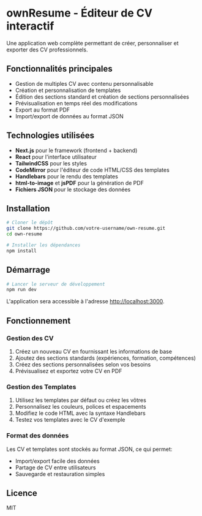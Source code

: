 # ownResume - Éditeur de CV interactif

Une application web complète permettant de créer, personnaliser et exporter des CV professionnels.

## Fonctionnalités principales

- Gestion de multiples CV avec contenu personnalisable
- Création et personnalisation de templates
- Édition des sections standard et création de sections personnalisées
- Prévisualisation en temps réel des modifications
- Export au format PDF
- Import/export de données au format JSON

## Technologies utilisées

- **Next.js** pour le framework (frontend + backend)
- **React** pour l'interface utilisateur
- **TailwindCSS** pour les styles
- **CodeMirror** pour l'éditeur de code HTML/CSS des templates
- **Handlebars** pour le rendu des templates
- **html-to-image** et **jsPDF** pour la génération de PDF
- **Fichiers JSON** pour le stockage des données

## Installation

```bash
# Cloner le dépôt
git clone https://github.com/votre-username/own-resume.git
cd own-resume

# Installer les dépendances
npm install
```

## Démarrage

```bash
# Lancer le serveur de développement
npm run dev
```

L'application sera accessible à l'adresse [http://localhost:3000](http://localhost:3000).


## Fonctionnement

### Gestion des CV

1. Créez un nouveau CV en fournissant les informations de base
2. Ajoutez des sections standards (expériences, formation, compétences)
3. Créez des sections personnalisées selon vos besoins
4. Prévisualisez et exportez votre CV en PDF

### Gestion des Templates

1. Utilisez les templates par défaut ou créez les vôtres
2. Personnalisez les couleurs, polices et espacements
3. Modifiez le code HTML avec la syntaxe Handlebars
4. Testez vos templates avec le CV d'exemple

### Format des données

Les CV et templates sont stockés au format JSON, ce qui permet:
- Import/export facile des données
- Partage de CV entre utilisateurs
- Sauvegarde et restauration simples

## Licence

MIT